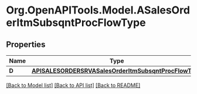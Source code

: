 # Org.OpenAPITools.Model.ASalesOrderItmSubsqntProcFlowType

## Properties

Name | Type | Description | Notes
------------ | ------------- | ------------- | -------------
**D** | [**APISALESORDERSRVASalesOrderItmSubsqntProcFlowType**](APISALESORDERSRVASalesOrderItmSubsqntProcFlowType.md) |  | [optional] 

[[Back to Model list]](../README.md#documentation-for-models) [[Back to API list]](../README.md#documentation-for-api-endpoints) [[Back to README]](../README.md)

